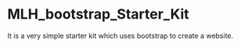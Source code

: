 # MLH_bootstrap_Starter_Kit
It is a very simple starter kit which uses bootstrap to create a website.
